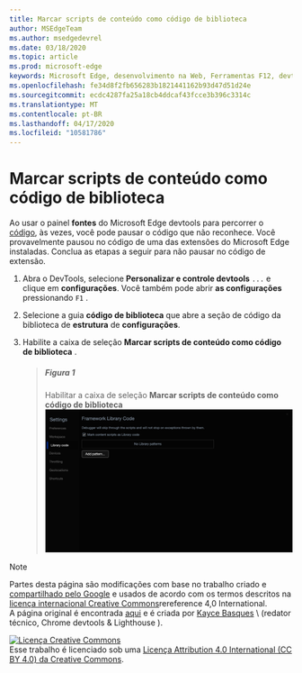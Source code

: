 ```yaml
---
title: Marcar scripts de conteúdo como código de biblioteca
author: MSEdgeTeam
ms.author: msedgedevrel
ms.date: 03/18/2020
ms.topic: article
ms.prod: microsoft-edge
keywords: Microsoft Edge, desenvolvimento na Web, Ferramentas F12, devtools
ms.openlocfilehash: fe34d8f2fb656283b1821441162b93d47d51d24e
ms.sourcegitcommit: ecdc4287fa25a18cb4ddcaf43fcce3b396c3314c
ms.translationtype: MT
ms.contentlocale: pt-BR
ms.lasthandoff: 04/17/2020
ms.locfileid: "10581786"
---
```

<!-- Copyright Kayce Basques 

   Licensed under the Apache License, Version 2.0 (the "License");
   you may not use this file except in compliance with the License.
   You may obtain a copy of the License at

       https://www.apache.org/licenses/LICENSE-2.0

   Unless required by applicable law or agreed to in writing, software
   distributed under the License is distributed on an "AS IS" BASIS,
   WITHOUT WARRANTIES OR CONDITIONS OF ANY KIND, either express or implied.
   See the License for the specific language governing permissions and
   limitations under the License.  -->





# Marcar scripts de conteúdo como código de biblioteca   



Ao usar o painel **fontes** do Microsoft Edge devtools para percorrer o [código][DevToolsJavascriptStepThroughCode], às vezes, você pode pausar o código que não reconhece.  Você provavelmente pausou no código de uma das extensões do Microsoft Edge instaladas.  Conclua as etapas a seguir para não pausar no código de extensão.  

1.  Abra o DevTools, selecione **Personalizar e controle devtools** `...` e clique em **configurações**.  Você também pode abrir **as configurações** pressionando `F1` .  

1.  Selecione a guia **código de biblioteca** que abre a seção de código da biblioteca de **estrutura** de **configurações**.  
1.  Habilite a caixa de seleção **Marcar scripts de conteúdo como código de biblioteca** .  
    
    > ##### Figura 1  
    > Habilitar a caixa de seleção **Marcar scripts de conteúdo como código de biblioteca**  
    > ![Habilitar a caixa de seleção Marcar scripts de conteúdo como código de biblioteca][ImageMarkContentScriptsLibraryCode]  

<!--## Feedback   -->  



<!-- image links -->  

[ImageMarkContentScriptsLibraryCode]: /microsoft-edge/devtools-guide-chromium/media/javascript-settings-library-code-mark-content-scripts-library-code.msft.png "Figura 1: habilitar a caixa de seleção Marcar scripts de conteúdo como código de biblioteca"  

<!-- links -->  

[DevToolsJavascriptStepThroughCode]: ../index.md#step-4-step-through-the-code "Etapa 4: percorrer o código-introdução à depuração JavaScript no Microsoft Edge DevTools"  

> [!NOTE]
> Partes desta página são modificações com base no trabalho criado e [compartilhado pelo Google][GoogleSitePolicies] e usados de acordo com os termos descritos na [licença internacional Creative Commons][CCA4IL]rereference 4,0 International.  
> A página original é encontrada [aqui](https://developers.google.com/web/tools/chrome-devtools/javascript/guides/blackbox-chrome-extension-scripts) e é criada por [Kayce Basques][KayceBasques] \ (redator técnico, Chrome devtools & Lighthouse \).  

[![Licença Creative Commons][CCby4Image]][CCA4IL]  
Esse trabalho é licenciado sob uma [Licença Attribution 4.0 International (CC BY 4.0) da Creative Commons][CCA4IL].  

[CCA4IL]: https://creativecommons.org/licenses/by/4.0  
[CCby4Image]: https://i.creativecommons.org/l/by/4.0/88x31.png  
[GoogleSitePolicies]: https://developers.google.com/terms/site-policies  
[KayceBasques]: https://developers.google.com/web/resources/contributors/kaycebasques  
